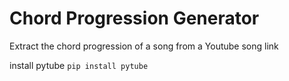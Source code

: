 # Chord Progression Generator
Extract the chord progression of a song from a Youtube song link

install pytube
```pip install pytube```
